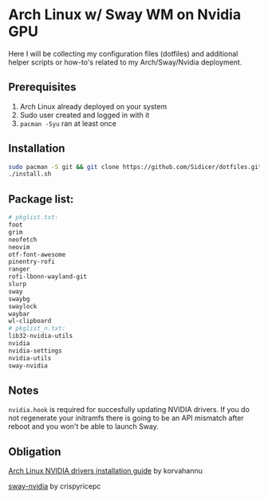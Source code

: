 # Arch Linux w/ Sway WM on Nvidia GPU

Here I will be collecting my configuration files (dotfiles) and additional helper scripts or how-to's related to my Arch/Sway/Nvidia deployment.

## Prerequisites

1. Arch Linux already deployed on your system
2. Sudo user created and logged in with it
3. `pacman -Syu` ran at least once

## Installation

```sh
sudo pacman -S git && git clone https://github.com/Sidicer/dotfiles.git && cd dotfiles
./install.sh
```

## Package list:

```sh
# pkglist.txt:
foot
grim
neofetch
neovim
otf-font-awesome
pinentry-rofi
ranger
rofi-lbonn-wayland-git
slurp
sway
swaybg
swaylock
waybar
wl-clipboard
# pkglist_n.txt:
lib32-nvidia-utils
nvidia
nvidia-settings
nvidia-utils
sway-nvidia
```

## Notes

`nvidia.hook` is required for succesfully updating NVIDIA drivers. If you do not regenerate your initramfs there is going to be an API mismatch after reboot and you won't be able to launch Sway.

## Obligation

[Arch Linux NVIDIA drivers installation guide](https://github.com/korvahannu/arch-nvidia-drivers-installation-guide) by korvahannu

[sway-nvidia](https://github.com/crispyricepc/sway-nvidia) by crispyricepc
